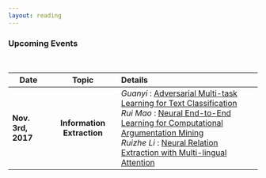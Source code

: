 ```yaml
---
layout: reading
---
```


### Upcoming Events
<br />

| **Date**       || **Topic**  || **Details**  |
| ------------- |-------------|:-------------:|-------------|:-------------|
| **Nov. 3rd, 2017**| | **Information<br/>Extraction**| |*Guanyi* : [Adversarial Multi-task Learning for Text Classification](https://arxiv.org/pdf/1704.05742.pdf)<br />*Rui Mao* : [Neural End-to-End Learning for Computational Argumentation Mining](https://www.ukp.tu-darmstadt.de/fileadmin/user_upload/FSP/acl_arg_min_frame2017_4.pdf)<br />*Ruizhe Li* : [Neural Relation Extraction with Multi-lingual Attention](http://nlp.csai.tsinghua.edu.cn/~lyk/publications/acl2017_mnre.pdf) |
